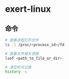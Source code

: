 # exert-linux

## 命令

```bash
# 查看进程打开文件
ls -l /proc/<process_id>/fd

# 查看文件相关进程
lsof <path_to_file_or_dir>

# 清空命令记录
history -c
```
